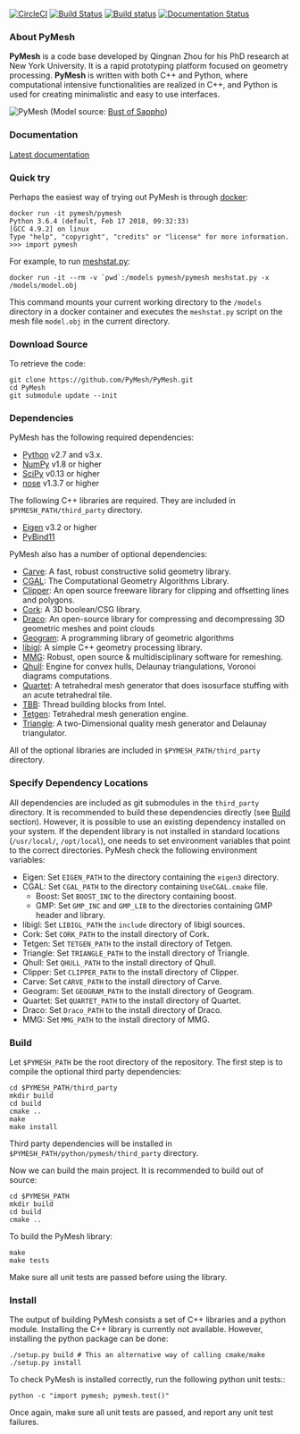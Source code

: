 [![CircleCI](https://circleci.com/gh/PyMesh/PyMesh/tree/master.svg?style=svg)](https://circleci.com/gh/PyMesh/PyMesh/tree/master)
[![Build Status](https://travis-ci.org/PyMesh/PyMesh.svg?branch=master)](https://travis-ci.org/PyMesh/PyMesh)
[![Build status](https://ci.appveyor.com/api/projects/status/pl99435px5c7xawr?svg=true)](https://ci.appveyor.com/project/neoglez/pymesh)
[![Documentation Status](https://readthedocs.org/projects/pymesh/badge/?version=latest)](https://pymesh.readthedocs.io/en/latest/?badge=latest)


### About PyMesh ###

**PyMesh** is a code base developed by Qingnan Zhou for his PhD research at New
York University.  It is a rapid prototyping platform focused on geometry
processing.  **PyMesh** is written with both C++ and Python, where
computational intensive functionalities are realized in C++, and Python is used
for creating minimalistic and easy to use interfaces.

![PyMesh][teaser]
(Model source: [Bust of Sappho](https://www.thingiverse.com/thing:14565))

### Documentation ###

[Latest documentation](http://pymesh.readthedocs.org/en/latest/)

### Quick try ###

Perhaps the easiest way of trying out PyMesh is through
[docker](https://www.docker.com/):

    docker run -it pymesh/pymesh
    Python 3.6.4 (default, Feb 17 2018, 09:32:33)
    [GCC 4.9.2] on linux
    Type "help", "copyright", "credits" or "license" for more information.
    >>> import pymesh

For example, to run [meshstat.py](scripts/meshstat.py):

    docker run -it --rm -v `pwd`:/models pymesh/pymesh meshstat.py -x /models/model.obj

This command mounts your current working directory to the `/models` directory
in a docker container and executes the `meshstat.py` script on the mesh file
`model.obj` in the current directory.

### Download Source ###

To retrieve the code:

    git clone https://github.com/PyMesh/PyMesh.git
    cd PyMesh
    git submodule update --init

### Dependencies ###

PyMesh has the following required dependencies:

* [Python](https://www.python.org/) v2.7 and v3.x.
* [NumPy](http://www.numpy.org/) v1.8 or higher
* [SciPy](http://www.scipy.org/) v0.13 or higher
* [nose](http://nose.readthedocs.io/en/latest/) v1.3.7 or higher

The following C++ libraries are required.  They are included in
`$PYMESH_PATH/third_party` directory.

* [Eigen](http://eigen.tuxfamily.org/index.php?title=Main_Page) v3.2 or higher
* [PyBind11](https://github.com/pybind/pybind11)

PyMesh also has a number of optional dependencies:

* [Carve](https://github.com/qnzhou/carve): A fast, robust constructive solid
  geometry library.
* [CGAL](https://www.cgal.org/): The Computational Geometry Algorithms Library.
* [Clipper](http://www.angusj.com/delphi/clipper.php): An open source freeware
  library for clipping and offsetting lines and polygons.
* [Cork](https://github.com/gilbo/cork): A 3D boolean/CSG library.
* [Draco](https://google.github.io/draco/): An open-source library for
  compressing and decompressing 3D geometric meshes and point clouds
* [Geogram](http://alice.loria.fr/software/geogram/doc/html/index.html): A
  programming library of geometric algorithms
* [libigl](http://igl.ethz.ch/projects/libigl/): A simple C++ geometry
  processing library.
* [MMG](https://www.mmgtools.org/): Robust, open source & multidisciplinary
  software for remeshing.
* [Qhull](http://www.qhull.org/): Engine for convex hulls, Delaunay
  triangulations, Voronoi diagrams computations.
* [Quartet](https://github.com/crawforddoran/quartet): A tetrahedral mesh
  generator that does isosurface stuffing with an acute tetrahedral tile.
* [TBB](https://www.threadingbuildingblocks.org/): Thread building blocks from
  Intel.
* [Tetgen](http://wias-berlin.de/software/tetgen/): Tetrahedral mesh generation
  engine.
* [Triangle](http://www.cs.cmu.edu/~quake/triangle.html): A two-Dimensional
  quality mesh generator and Delaunay triangulator.

All of the optional libraries are included in `$PYMESH_PATH/third_party`
directory.

### Specify Dependency Locations ###

All dependencies are included as git submodules in the `third_party` directory.
It is recommended to build these dependencies directly (see [Build](#Build) section).
However, it is possible to use an existing dependency installed on your system.
If the dependent library is not installed in standard locations
(``/usr/local/``, ``/opt/local``), one needs to set environment variables that
point to the correct directories.  PyMesh check the following environment
variables:

* Eigen: Set ``EIGEN_PATH`` to the directory containing the `eigen3` directory.
* CGAL: Set ``CGAL_PATH`` to the directory containing `UseCGAL.cmake` file.
    * Boost: Set ``BOOST_INC`` to the directory containing boost.
    * GMP: Set ``GMP_INC`` and ``GMP_LIB`` to the directories containing GMP
      header and library.
* libigl: Set ``LIBIGL_PATH`` the ``include`` directory of libigl sources.
* Cork: Set ``CORK_PATH`` to the install directory of Cork.
* Tetgen: Set ``TETGEN_PATH`` to the install directory of Tetgen.
* Triangle: Set ``TRIANGLE_PATH`` to the install directory of Triangle.
* Qhull: Set ``QHULL_PATH`` to the install directory of Qhull.
* Clipper: Set ``CLIPPER_PATH`` to the install directory of Clipper.
* Carve: Set ``CARVE_PATH`` to the install directory of Carve.
* Geogram: Set ``GEOGRAM_PATH`` to the install directory of Geogram.
* Quartet: Set ``QUARTET_PATH`` to the install directory of Quartet.
* Draco: Set ``Draco_PATH`` to the install directory of Draco.
* MMG: Set ``MMG_PATH`` to the install directory of MMG.

### Build ###

Let `$PYMESH_PATH` be the root directory of the repository.
The first step is to compile the optional third party dependencies:

    cd $PYMESH_PATH/third_party
    mkdir build
    cd build
    cmake ..
    make
    make install

Third party dependencies will be installed in
`$PYMESH_PATH/python/pymesh/third_party` directory.

Now we can build the main project.  It is recommended to build out of source:

    cd $PYMESH_PATH
    mkdir build
    cd build
    cmake ..

To build the PyMesh library:

    make
    make tests

Make sure all unit tests are passed before using the library.

### Install ###

The output of building PyMesh consists a set of C++ libraries and a python
module. Installing the C++ library is currently not available.  However,
installing the python package can be done:

    ./setup.py build # This an alternative way of calling cmake/make
    ./setup.py install

To check PyMesh is installed correctly, run the following python unit tests::

    python -c "import pymesh; pymesh.test()"

Once again, make sure all unit tests are passed, and report any unit test
failures.

[teaser]: docs/_static/pymesh_teaser.jpg
